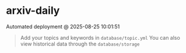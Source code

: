 # arxiv-daily
 Automated deployment @ 2025-08-25 10:01:51
> Add your topics and keywords in `database/topic.yml` 
> You can also view historical data through the `database/storage` 
